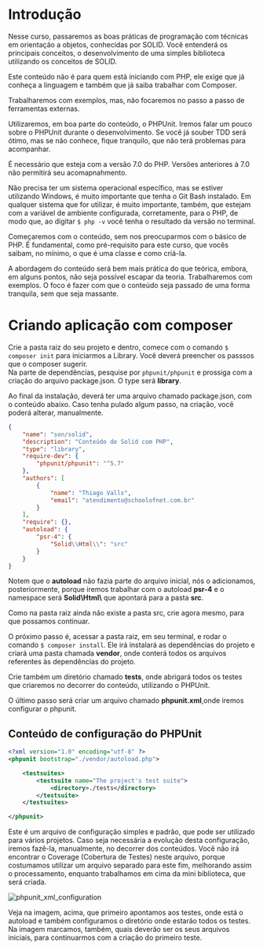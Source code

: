 # Introdução

Nesse curso, passaremos as boas práticas de programação com técnicas em orientação a objetos, conhecidas por SOLID. 
Você entenderá os principais conceitos,  o desenvolvimento de uma simples biblioteca utilizando os conceitos de SOLID.

Este conteúdo não é para quem está iniciando com PHP, ele exige que já conheça a linguagem e também que já saiba trabalhar com Composer. 

Trabalharemos com exemplos, mas, não focaremos no passo a passo de ferramentas externas.

Utilizaremos, em boa parte do conteúdo, o PHPUnit. Iremos falar um pouco sobre o PHPUnit durante o desenvolvimento. Se você já souber TDD será ótimo, mas se não conhece, fique tranquilo, que não terá problemas para acompanhar.

É necessário que esteja com a versão 7.0 do PHP. Versões anteriores à 7.0 não permitirá seu acomapnahmento.

Não precisa ter um sistema operacional específico, mas se estiver utilizando Windows, é muito importante que tenha o Git Bash instalado. 
Em qualquer sistema que for utilizar, é muito importante, também, que estejam com a variável de ambiente configurada, corretamente, para o PHP, de modo que, ao digitar `$ php -v` você tenha o resultado da versão no terminal.

Começaremos com o conteúdo, sem nos preocuparmos com o básico de PHP. É fundamental, como pré-requisito para este curso, que vocês saibam, no mínimo, o que é uma classe e como criá-la.

A abordagem do conteúdo será bem mais prática do que teórica, embora, em alguns pontos, não seja possível escapar da teoria. Trabalharemos com exemplos. O foco é fazer com que o conteúdo seja passado de uma forma tranquila, sem que seja massante.

# Criando aplicação com composer

Crie a pasta raiz do seu projeto e dentro, comece com o comando `$ composer init` para iniciarmos a Library. 
Você deverá preencher os passsos que o composer sugerir.  
Na parte de dependências, pesquise por `phpunit/phpunit` e prossiga com a criação do arquivo package.json. O type será **library**.

Ao final da instalação, deverá ter uma arquivo chamado package.json, com o conteúdo abaixo. 
Caso tenha pulado algum passo, na criação, você poderá alterar, manualmente.

```json
{
    "name": "son/solid",
    "description": "Conteúdo de Solid com PHP",
    "type": "library",
    "require-dev": {
        "phpunit/phpunit": "^5.7"
    },
    "authors": [
        {
            "name": "Thiago Valls",
            "email": "atendimento@schoolofnet.com.br"
        }
    ],
    "require": {},
    "autoload": {
        "psr-4": {
            "Solid\\Html\\": "src"
        }
    }
}
```

Notem que o **autoload** não fazia parte do arquivo inicial, nós o adicionamos, posteriormente, porque iremos trabalhar com o autoload **psr-4** e o namespace será **Solid\\Html\\** que apontará para a pasta **src**.

Como na pasta raiz ainda não existe a pasta src, crie agora mesmo, para que possamos continuar.

O próximo passo é, acessar a pasta raiz, em seu terminal, e rodar o comando `$ composer install`. Ele irá instalará as dependências do projeto e criará uma pasta chamada **vendor**, onde conterá todos os arquivos referentes às dependências do projeto.

Crie também um diretório chamado **tests**, onde abrigará todos os testes que criaremos no decorrer do conteúdo, utilizando o PHPUnit.

O último passo será criar um arquivo chamado **phpunit.xml**,onde iremos configurar o phpunit.

## Conteúdo de configuração do PHPUnit

```xml
<?xml version="1.0" encoding="utf-8" ?>
<phpunit bootstrap="./vendor/autoload.php">

    <testsuites>
        <testsuite name="The project's test suite">
            <directory>./tests</directory>
        </testsuite>
    </testsuites>

</phpunit>
```

Este é um arquivo de configuração simples e padrão, que pode ser utilizado para vários projetos.
Caso seja necessária a evolução desta configuração, iremos fazê-la, manualmente, no decorrer dos conteúdos. 
Você não irá encontrar o Coverage (Cobertura de Testes) neste arquivo, porque costumamos utilizar um arquivo separado para este fim, melhorando assim o processamento, enquanto trabalhamos em cima da mini biblioteca, que será criada.

![phpunit_xml_configuration](./images/phpunit_xml_configuration.png "phpunit_xml_configuration")

Veja na imagem, acima, que primeiro apontamos aos testes, onde está o autoload e também configuramos o diretório onde estarão todos os testes. 
Na imagem marcamos, também, quais deverão ser os seus arquivos iniciais, para continuarmos com a criação do primeiro teste.